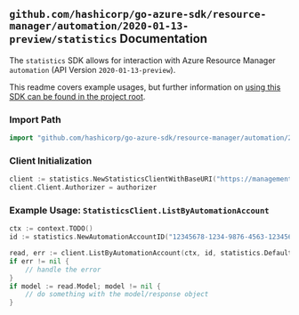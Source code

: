 
## `github.com/hashicorp/go-azure-sdk/resource-manager/automation/2020-01-13-preview/statistics` Documentation

The `statistics` SDK allows for interaction with Azure Resource Manager `automation` (API Version `2020-01-13-preview`).

This readme covers example usages, but further information on [using this SDK can be found in the project root](https://github.com/hashicorp/go-azure-sdk/tree/main/docs).

### Import Path

```go
import "github.com/hashicorp/go-azure-sdk/resource-manager/automation/2020-01-13-preview/statistics"
```


### Client Initialization

```go
client := statistics.NewStatisticsClientWithBaseURI("https://management.azure.com")
client.Client.Authorizer = authorizer
```


### Example Usage: `StatisticsClient.ListByAutomationAccount`

```go
ctx := context.TODO()
id := statistics.NewAutomationAccountID("12345678-1234-9876-4563-123456789012", "example-resource-group", "automationAccountName")

read, err := client.ListByAutomationAccount(ctx, id, statistics.DefaultListByAutomationAccountOperationOptions())
if err != nil {
	// handle the error
}
if model := read.Model; model != nil {
	// do something with the model/response object
}
```
